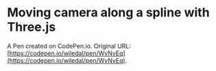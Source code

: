 # Moving camera along a spline with Three.js

A Pen created on CodePen.io. Original URL: [https://codepen.io/wiledal/pen/WvNvEq](https://codepen.io/wiledal/pen/WvNvEq).


